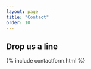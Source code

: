 ```yaml
---
layout: page
title: "Contact"
order: 10
---
```



## Drop us a line
{% include contactform.html %}


